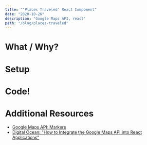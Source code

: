 ```yaml
---
title: "'Places Traveled' React Component"
date: "2020-10-26"
description: "Google Maps API, react"
path: "/blog/places-traveled"
---
```



# What / Why?


# Setup


# Code!

# Additional Resources

- [Google Maps API: Markers](https://developers.google.com/maps/documentation/javascript/markers)
- [Digital Ocean: "How to Integrate the Google Maps API into React Applications"](https://www.digitalocean.com/community/tutorials/how-to-integrate-the-google-maps-api-into-react-applications)